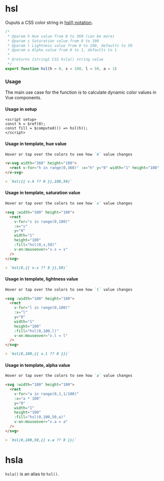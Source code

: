 # hsl

Ouputs a CSS color string in [hsl() notation](<https://developer.mozilla.org/en-US/docs/Web/CSS/color_value/hsl()>).

```js
/*
 * @param h Hue value from 0 to 360 (can be more)
 * @param s Saturation value from 0 to 100
 * @param l Lightness value from 0 to 100, defaults to 50
 * @param a Alpha value from 0 to 1, defaults to 1
 *
 * @returns {string} CSS hsla() string value
 */
export function hsl(h = 0, s = 100, l = 50, a = 1)
```

### Usage

The main use case for the function is to calculate dynamic color values in Vue components.

#### Usage in setup

```vue
<script setup>
const h = $ref(0);
const fill = $computed(() => hsl(h));
</script>
```

#### Usage in template, hue value

```md
Hover or tap over the colors to see how `h` value changes

<v-svg width="360" height="100">
  <rect v-for="h in range(0,360)" :x="h" y="0" width="1" height="100" :fill="hsl(h,100,50)" v-on:mouseover="v.h = h" />
</v-svg>

> `hsl({{ v.h ?? 0 }},100,50)`
```

#### Usage in template, saturation value

```md
Hover or tap over the colors to see how `s` value changes

<svg :width="100" height="100">
  <rect
    v-for="s in range(0,100)"
    :x="s"
    y="0"
    width="1"
    height="100"
    :fill="hsl(0,s,50)"
    v-on:mouseover="v.s = s"
  />
</svg>

> `hsl(0,{{ v.s ?? 0 }},50)`
```

#### Usage in template, lightness value

```md
Hover or tap over the colors to see how `l` value changes

<svg :width="100" height="100">
  <rect
    v-for="l in range(0,100)"
    :x="l"
    y="0"
    width="1"
    height="100"
    :fill="hsl(0,100,l)"
    v-on:mouseover="v.l = l"
  />
</svg>

> `hsl(0,100,{{ v.l ?? 0 }})`
```

#### Usage in template, alpha value

```md
Hover or tap over the colors to see how `a` value changes

<svg :width="100" height="100">
  <rect
    v-for="a in range(0,1,1/100)"
    :x="a * 100"
    y="0"
    width="1"
    height="100"
    :fill="hsl(0,100,50,a)"
    v-on:mouseover="v.a = a"
  />
</svg>

> `hsl(0,100,50,{{ v.a ?? 0 }})`
```

# hsla

`hsla()` is an alias to `hsl()`.

